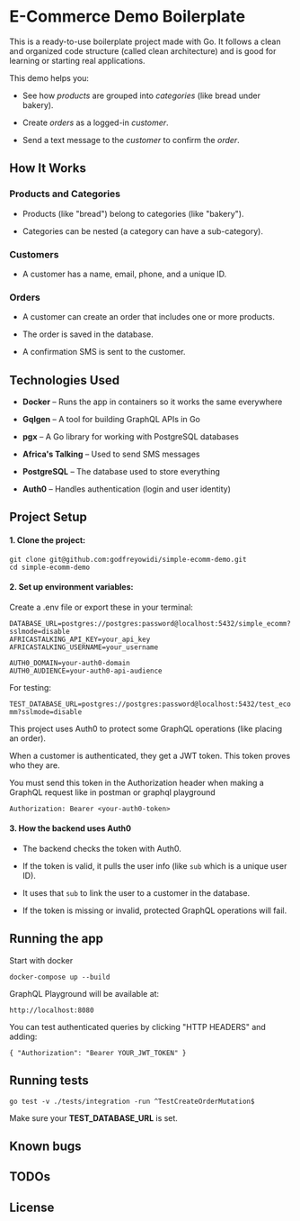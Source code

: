 # E-Commerce Demo Boilerplate

This is a ready-to-use boilerplate project made with Go. It follows a clean and organized code structure (called clean architecture) and is good for learning or starting real applications.

This demo helps you:

- See how _products_ are grouped into _categories_ (like bread under bakery).

- Create _orders_ as a logged-in _customer_.

- Send a text message to the _customer_ to confirm the _order_.

## How It Works
### Products and Categories

- Products (like "bread") belong to categories (like "bakery").

- Categories can be nested (a category can have a sub-category).

### Customers

- A customer has a name, email, phone, and a unique ID.

### Orders

- A customer can create an order that includes one or more products.

- The order is saved in the database.

- A confirmation SMS is sent to the customer.

## Technologies Used
- **Docker** – Runs the app in containers so it works the same everywhere

- **Gqlgen** – A tool for building GraphQL APIs in Go

- **pgx** – A Go library for working with PostgreSQL databases

- **Africa's Talking** – Used to send SMS messages

- **PostgreSQL** – The database used to store everything

- **Auth0** – Handles authentication (login and user identity)

## Project Setup

#### 1. Clone the project:

`git clone git@github.com:godfreyowidi/simple-ecomm-demo.git`\
`cd simple-ecomm-demo`

#### 2. Set up environment variables:

Create a .env file or export these in your terminal:

`DATABASE_URL=postgres://postgres:password@localhost:5432/simple_ecomm?sslmode=disable`\
`AFRICASTALKING_API_KEY=your_api_key`\
`AFRICASTALKING_USERNAME=your_username`

`AUTH0_DOMAIN=your-auth0-domain`\
`AUTH0_AUDIENCE=your-auth0-api-audience`

For testing:

`TEST_DATABASE_URL=postgres://postgres:password@localhost:5432/test_ecomm?sslmode=disable`

This project uses Auth0 to protect some GraphQL operations (like placing an order). 

When a customer is authenticated, they get a JWT token.
This token proves who they are.

You must send this token in the Authorization header when making a GraphQL request like in postman or graphql playground

`Authorization: Bearer <your-auth0-token>`

#### 3. How the backend uses Auth0
- The backend checks the token with Auth0.

- If the token is valid, it pulls the user info (like `sub` which is a unique user ID).

- It uses that `sub` to link the user to a customer in the database.

- If the token is missing or invalid, protected GraphQL operations will fail.

## Running the app
Start with docker

`docker-compose up --build`

GraphQL Playground will be available at:

`http://localhost:8080`

You can test authenticated queries by clicking "HTTP HEADERS" and adding:

`
{
  "Authorization": "Bearer YOUR_JWT_TOKEN"
}
`

## Running tests

`go test -v ./tests/integration -run ^TestCreateOrderMutation$`

Make sure your __TEST_DATABASE_URL__ is set.

## Known bugs

## TODOs

## License




